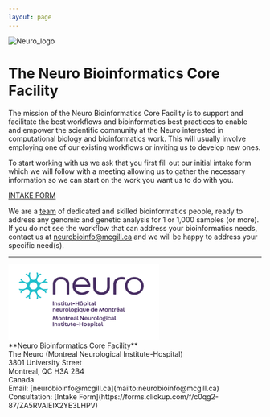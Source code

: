 ```yaml
---
layout: page
---
```



<img src="https://www.mcgill.ca/neuro/files/neuro/moriarty_logo.png" alt="Neuro_logo" width="200"/>


# The Neuro Bioinformatics Core Facility

The mission of the Neuro Bioinformatics Core Facility is to support and facilitate the best workflows and bioinformatics best practices to enable and empower the scientific community at the Neuro interested in computational biology and bioinformatics work. This will usually involve employing one of our existing workflows or inviting us to develop new ones.


To start working with us we ask that you first fill out our initial intake form which we will follow with a meeting allowing us to gather the necessary information so we can start on the work you want us to do with you.

 [INTAKE FORM](https://forms.clickup.com/f/c0qg2-87/ZA5RVAIEIX2YE3LHPV)
  

We are a [team](https://neurobioinfo.github.io/team) of dedicated and skilled bioinformatics people, ready to address any genomic and genetic analysis for 1 or 1,000 samples (or more). If you do not see the workflow that can address your bioinformatics needs, contact us at [neurobioinfo@mcgill.ca](mailto:neurobioinfo@mcgill.ca) and we will be happy to address your specific need(s).


----


<img src="/wf/neuro_logo.png" alt="Neuro Logo" width="300" height="150">

<BR>
**Neuro Bioinformatics Core Facility** <BR>
The Neuro (Montreal Neurological Institute-Hospital) <BR>
3801 University Street <BR>
Montreal, QC H3A 2B4 <BR>
Canada <BR>
Email: [neurobioinfo@mcgill.ca](mailto:neurobioinfo@mcgill.ca) <BR>
Consultation: [Intake Form](https://forms.clickup.com/f/c0qg2-87/ZA5RVAIEIX2YE3LHPV) 



